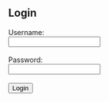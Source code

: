 <!DOCTYPE html>
<html lang="en">
<head>
  <meta charset="UTF-8">
  <meta name="viewport" content="width=device-width, initial-scale=1.0">
  <title>Login Page</title>
</head>
<body>
  <form action="/login" method="POST">
    <h2>Login</h2>
    <label for="username">Username:</label><br>
    <input type="text" id="username" name="username" required><br><br>
    <label for="password">Password:</label><br>
    <input type="password" id="password" name="password" required><br><br>
    <button type="submit">Login</button>
  </form>
</body>
</html>
